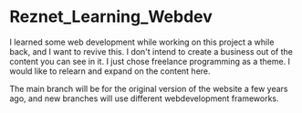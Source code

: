 # Reznet_Learning_Webdev
I learned some web development while working on this project a while back, and I want to revive this. I don't intend to create a business out of the content you can see in it. I just chose freelance programming as a theme. I would like to relearn and expand on the content here.

The main branch will be for the original version of the website a few years ago, and new branches will use different webdevelopment frameworks.
